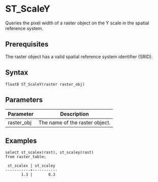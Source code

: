 # ST\_ScaleY

Queries the pixel width of a raster object on the Y scale in the spatial reference system.

## Prerequisites

The raster object has a valid spatial reference system identifier \(SRID\).

## Syntax

```
float8 ST_ScaleY(raster raster_obj)
```

## Parameters

|Parameter|Description|
|---------|-----------|
|raster\_obj|The name of the raster object.|

## Examples

```
select st_scalex(rast), st_scaley(rast)
from raster_table;

 st_scalex | st_scaley 
-----------+-----------
       1.3 |       0.3
```

